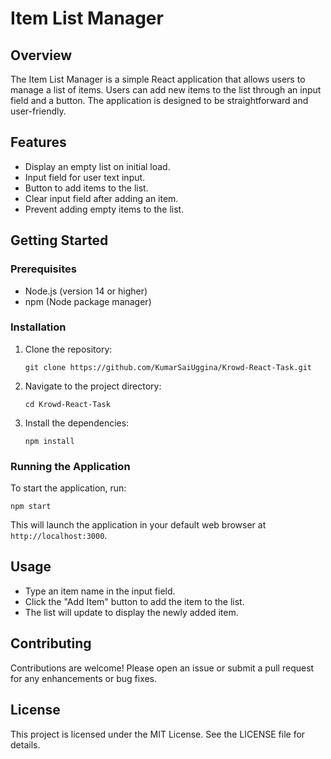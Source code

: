 # Item List Manager

## Overview
The Item List Manager is a simple React application that allows users to manage a list of items. Users can add new items to the list through an input field and a button. The application is designed to be straightforward and user-friendly.

## Features
- Display an empty list on initial load.
- Input field for user text input.
- Button to add items to the list.
- Clear input field after adding an item.
- Prevent adding empty items to the list.

## Getting Started

### Prerequisites
- Node.js (version 14 or higher)
- npm (Node package manager)

### Installation
1. Clone the repository:
   ```
   git clone https://github.com/KumarSaiUggina/Krowd-React-Task.git
   ```
2. Navigate to the project directory:
   ```
   cd Krowd-React-Task
   ```
3. Install the dependencies:
   ```
   npm install
   ```

### Running the Application
To start the application, run:
```
npm start
```
This will launch the application in your default web browser at `http://localhost:3000`.

## Usage
- Type an item name in the input field.
- Click the "Add Item" button to add the item to the list.
- The list will update to display the newly added item.

## Contributing
Contributions are welcome! Please open an issue or submit a pull request for any enhancements or bug fixes.

## License
This project is licensed under the MIT License. See the LICENSE file for details.